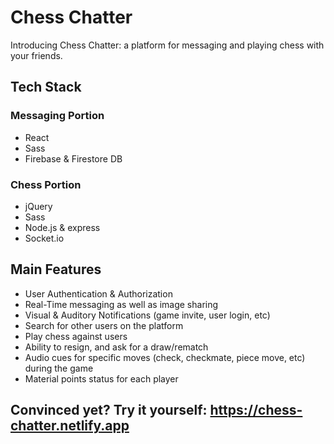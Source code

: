 # Chess Chatter
Introducing Chess Chatter: a platform for messaging and playing chess with your friends.

## Tech Stack
### Messaging Portion
- React
- Sass
- Firebase & Firestore DB
### Chess Portion
- jQuery
- Sass
- Node.js & express
- Socket.io

## Main Features
- User Authentication & Authorization
- Real-Time messaging as well as image sharing
- Visual & Auditory Notifications (game invite, user login, etc)
- Search for other users on the platform
- Play chess against users
- Ability to resign, and ask for a draw/rematch
- Audio cues for specific moves (check, checkmate, piece move, etc) during the game
- Material points status for each player

## Convinced yet? Try it yourself: https://chess-chatter.netlify.app

